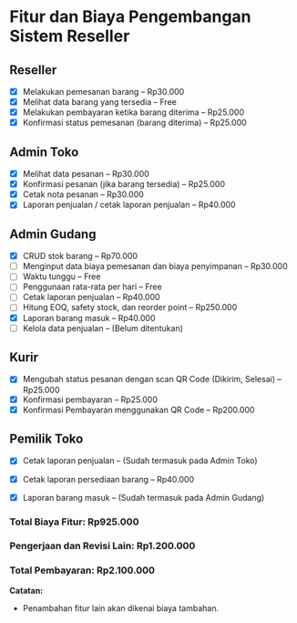 # **Fitur dan Biaya Pengembangan Sistem Reseller**

## **Reseller**
- [x] Melakukan pemesanan barang – Rp30.000
- [x] Melihat data barang yang tersedia – Free
- [x] Melakukan pembayaran ketika barang diterima – Rp25.000
- [x] Konfirmasi status pemesanan (barang diterima) – Rp25.000

## **Admin Toko**
- [x] Melihat data pesanan – Rp30.000
- [x] Konfirmasi pesanan (jika barang tersedia) – Rp25.000
- [x] Cetak nota pesanan – Rp30.000
- [x] Laporan penjualan / cetak laporan penjualan – Rp40.000

## **Admin Gudang**
- [x] CRUD stok barang – Rp70.000
- [ ] Menginput data biaya pemesanan dan biaya penyimpanan – Rp30.000
- [ ] Waktu tunggu – Free
- [ ] Penggunaan rata-rata per hari – Free
- [ ] Cetak laporan penjualan – Rp40.000
- [ ] Hitung EOQ, safety stock, dan reorder point – Rp250.000
- [x] Laporan barang masuk – Rp40.000
- [ ] Kelola data penjualan – (Belum ditentukan)

## **Kurir**
- [x] Mengubah status pesanan dengan scan QR Code (Dikirim, Selesai) – Rp25.000
- [x] Konfirmasi pembayaran – Rp25.000
- [x] Konfirmasi Pembayaran menggunakan QR Code – Rp200.000

## **Pemilik Toko**
- [x] Cetak laporan penjualan – (Sudah termasuk pada Admin Toko)
- [x] Cetak laporan persediaan barang – Rp40.000
- [x] Laporan barang masuk – (Sudah termasuk pada Admin Gudang)


### **Total Biaya Fitur:** Rp925.000
### **Pengerjaan dan Revisi Lain:** Rp1.200.000
### **Total Pembayaran:** Rp2.100.000

**Catatan:**
- Penambahan fitur lain akan dikenai biaya tambahan.
